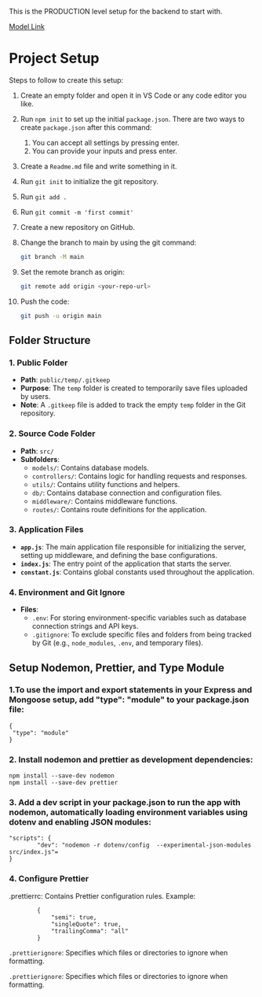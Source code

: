 <!-- PAVAN BIRARI  -->

This is the PRODUCTION level setup for the backend to start with.

[Model Link](#)

# Project Setup

Steps to follow to create this setup:

1. Create an empty folder and open it in VS Code or any code editor you like.

2. Run `npm init` to set up the initial `package.json`. There are two ways to create `package.json` after this command:
    1. You can accept all settings by pressing enter.
    2. You can provide your inputs and press enter.

3. Create a `Readme.md` file and write something in it.

4. Run `git init` to initialize the git repository.

5. Run `git add .`

6. Run `git commit -m 'first commit'`

7. Create a new repository on GitHub.

8. Change the branch to main by using the git command:
    ```sh
    git branch -M main
    ```

9. Set the remote branch as origin:
    ```sh
    git remote add origin <your-repo-url>
    ```

10. Push the code:
    ```sh
    git push -u origin main
    ```

## Folder Structure

### 1. Public Folder
- **Path**: `public/temp/.gitkeep`
- **Purpose**: The `temp` folder is created to temporarily save files uploaded by users.
- **Note**: A `.gitkeep` file is added to track the empty `temp` folder in the Git repository.

### 2. Source Code Folder
- **Path**: `src/`
- **Subfolders**:
  - `models/`: Contains database models.
  - `controllers/`: Contains logic for handling requests and responses.
  - `utils/`: Contains utility functions and helpers.
  - `db/`: Contains database connection and configuration files.
  - `middleware/`: Contains middleware functions.
  - `routes/`: Contains route definitions for the application.

### 3. Application Files
- **`app.js`**: The main application file responsible for initializing the server, setting up middleware, and defining the base configurations.
- **`index.js`**: The entry point of the application that starts the server.
- **`constant.js`**: Contains global constants used throughout the application.

### 4. Environment and Git Ignore
- **Files**:
  - `.env`: For storing environment-specific variables such as database connection strings and API keys.
  - `.gitignore`: To exclude specific files and folders from being tracked by Git (e.g., `node_modules`, `.env`, and temporary files).

## Setup Nodemon, Prettier, and Type Module

### 1.To use the import and export statements in your Express and Mongoose setup, add "type": "module" to your package.json file:

    {
     "type": "module"
    }

### 2. Install nodemon and prettier as development dependencies:

    npm install --save-dev nodemon
    npm install --save-dev prettier

### 3. Add a dev script in your package.json to run the app with nodemon, automatically loading environment variables using dotenv and enabling JSON modules:

    "scripts": {
            "dev": "nodemon -r dotenv/config  --experimental-json-modules src/index.js"=
    }

### 4. Configure Prettier

.prettierrc: Contains Prettier configuration rules. Example:

            {
                "semi": true,
                "singleQuote": true,
                "trailingComma": "all"
            }

`.prettierignore`: 
Specifies which files or directories to ignore when formatting. 

`.prettierignore`: 
Specifies which files or directories to ignore when formatting. 


